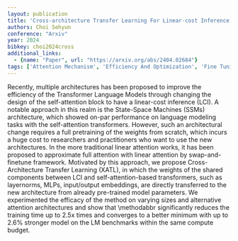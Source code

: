 ```yaml
---
layout: publication
title: 'Cross-architecture Transfer Learning For Linear-cost Inference Transformers'
authors: Choi Sehyun
conference: "Arxiv"
year: 2024
bibkey: choi2024cross
additional_links:
  - {name: "Paper", url: "https://arxiv.org/abs/2404.02684"}
tags: ['Attention Mechanism', 'Efficiency And Optimization', 'Fine Tuning', 'Language Modeling', 'Model Architecture', 'Pretraining Methods', 'Tools', 'Training Techniques', 'Transformer']
---
```

Recently, multiple architectures has been proposed to improve the efficiency
of the Transformer Language Models through changing the design of the
self-attention block to have a linear-cost inference (LCI). A notable approach
in this realm is the State-Space Machines (SSMs) architecture, which showed
on-par performance on language modeling tasks with the self-attention
transformers. However, such an architectural change requires a full pretraining
of the weights from scratch, which incurs a huge cost to researchers and
practitioners who want to use the new architectures. In the more traditional
linear attention works, it has been proposed to approximate full attention with
linear attention by swap-and-finetune framework. Motivated by this approach, we
propose Cross-Architecture Transfer Learning (XATL), in which the weights of
the shared components between LCI and self-attention-based transformers, such
as layernorms, MLPs, input/output embeddings, are directly transferred to the
new architecture from already pre-trained model parameters. We experimented the
efficacy of the method on varying sizes and alternative attention architectures
and show that \methodabbr significantly reduces the training time up to 2.5x
times and converges to a better minimum with up to 2.6% stronger model on the
LM benchmarks within the same compute budget.
